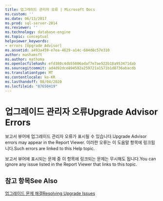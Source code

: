 ```yaml
---
title: 업그레이드 관리자 오류 | Microsoft Docs
ms.custom: ''
ms.date: 06/13/2017
ms.prod: sql-server-2014
ms.reviewer: ''
ms.technology: database-engine
ms.topic: conceptual
helpviewer_keywords:
- errors [Upgrade Advisor]
ms.assetid: a493a459-e7ea-4629-a14c-684d8c57e310
author: mashamsft
ms.author: mathoma
ms.openlocfilehash: efd380c4db55086adaf7e7ae522b18a953471dab
ms.sourcegitcommit: ad4d92dce894592a259721a1571b1d8736abacdb
ms.translationtype: MT
ms.contentlocale: ko-KR
ms.lasthandoff: 08/04/2020
ms.locfileid: "87650419"
---
```

# <a name="upgrade-advisor-errors"></a><span data-ttu-id="68269-102">업그레이드 관리자 오류</span><span class="sxs-lookup"><span data-stu-id="68269-102">Upgrade Advisor Errors</span></span>
  <span data-ttu-id="68269-103">보고서 뷰어에 업그레이드 관리자 오류가 표시될 수 있습니다.</span><span class="sxs-lookup"><span data-stu-id="68269-103">Upgrade Advisor errors may appear in the Report Viewer.</span></span> <span data-ttu-id="68269-104">이러한 오류는 이 도움말 항목에 링크됩니다.</span><span class="sxs-lookup"><span data-stu-id="68269-104">Such errors are linked to this Help topic.</span></span>  
  
 <span data-ttu-id="68269-105">보고서 뷰어에 표시되는 문제 중 이 항목에 링크되는 문제는 무시해도 됩니다.</span><span class="sxs-lookup"><span data-stu-id="68269-105">You can ignore any issue listed in the Report Viewer that links to this topic.</span></span>  
  
## <a name="see-also"></a><span data-ttu-id="68269-106">참고 항목</span><span class="sxs-lookup"><span data-stu-id="68269-106">See Also</span></span>  
 [<span data-ttu-id="68269-107">업그레이드 문제 해결</span><span class="sxs-lookup"><span data-stu-id="68269-107">Resolving Upgrade Issues</span></span>](../../../2014/sql-server/install/resolving-upgrade-issues.md)  
  
  
